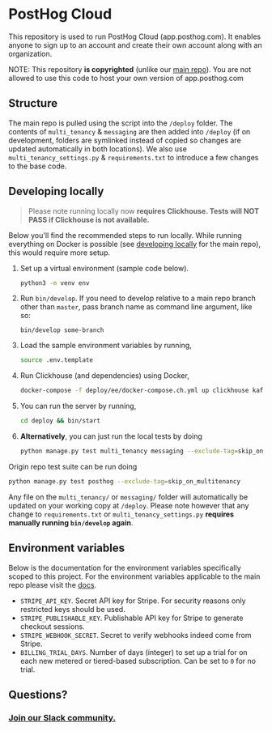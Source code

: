 # PostHog Cloud

This repository is used to run PostHog Cloud (app.posthog.com). It enables anyone to sign up to an account and create their own account along with an organization.

NOTE: This repository **is copyrighted** (unlike our [main repo](https://github.com/posthog/posthog)). You are not allowed to use this code to host your own version of app.posthog.com

## Structure

The main repo is pulled using the script into the `/deploy` folder. The contents of `multi_tenancy` & `messaging` are then added into `/deploy` (if on development, folders are symlinked instead of copied so changes are updated automatically in both locations). We also use `multi_tenancy_settings.py` & `requirements.txt` to introduce a few changes to the base code.

## Developing locally

> Please note running locally now **requires Clickhouse. Tests will NOT PASS if Clickhouse is not available.**

Below you'll find the recommended steps to run locally. While running everything on Docker is possible (see [developing locally](https://posthog.com/docs/developing-locally) for the main repo), this would require more setup.

1. Set up a virtual environment (sample code below).
   ```bash
   python3 -m venv env
   ```
1. Run `bin/develop`. If you need to develop relative to a main repo branch other than `master`, pass branch name as command line argument, like so:
   ```
   bin/develop some-branch
   ```
1. Load the sample environment variables by running,
   ```bash
   source .env.template
   ```
1. Run Clickhouse (and dependencies) using Docker,
   ```bash
   docker-compose -f deploy/ee/docker-compose.ch.yml up clickhouse kafka zookeeper
   ```
1. You can run the server by running,
   ```bash
   cd deploy && bin/start
   ```
1. **Alternatively**, you can just run the local tests by doing
   ```bash
   python manage.py test multi_tenancy messaging --exclude-tag=skip_on_multitenancy
   ```

Origin repo test suite can be run doing

```bash
python manage.py test posthog --exclude-tag=skip_on_multitenancy
```

Any file on the `multi_tenancy/` or `messaging/` folder will automatically be updated on your working copy at `/deploy`. Please note however that any change to `requirements.txt` or `multi_tenancy_settings.py` **requires manually running `bin/develop` again**.

## Environment variables

Below is the documentation for the environment variables specifically scoped to this project. For the environment variables applicable to the main repo please visit the [docs](https://posthog.com/docs/configuring-posthog/environment-variables).

- `STRIPE_API_KEY`. Secret API key for Stripe. For security reasons only restricted keys should be used.
- `STRIPE_PUBLISHABLE_KEY`. Publishable API key for Stripe to generate checkout sessions.
- `STRIPE_WEBHOOK_SECRET`. Secret to verify webhooks indeed come from Stripe.
- `BILLING_TRIAL_DAYS`. Number of days (integer) to set up a trial for on each new metered or tiered-based subscription. Can be set to `0` for no trial.

## Questions?

### [Join our Slack community.](https://join.slack.com/t/posthogusers/shared_invite/enQtOTY0MzU5NjAwMDY3LTc2MWQ0OTZlNjhkODk3ZDI3NDVjMDE1YjgxY2I4ZjI4MzJhZmVmNjJkN2NmMGJmMzc2N2U3Yjc3ZjI5NGFlZDQ)
